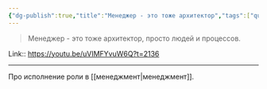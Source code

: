 ```yaml
---
{"dg-publish":true,"title":"Менеджер - это тоже архитектор","tags":["quotes"],"date":"2023-01-12T11:42:30+04:00","permalink":"/quotes/202301121142/","dgHomeLink":false,"dgPassFrontmatter":true}
---
```



> Менеджер - это тоже архитектор, просто людей и процессов.

Link:: https://youtu.be/uVIMFYvuW6Q?t=2136

---

Про исполнение роли в [[менеджмент|менеджмент]].

